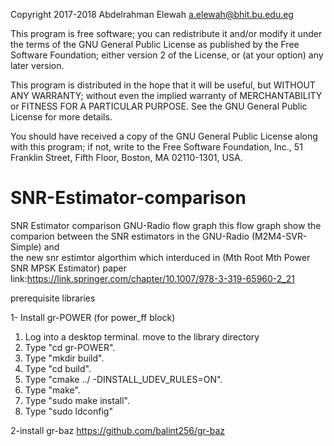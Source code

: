 

Copyright 2017-2018 Abdelrahman Elewah <a.elewah@bhit.bu.edu.eg>

This program is free software; you can redistribute it and/or modify
it under the terms of the GNU General Public License as published by
the Free Software Foundation; either version 2 of the License, or
(at your option) any later version.

This program is distributed in the hope that it will be useful,
but WITHOUT ANY WARRANTY; without even the implied warranty of
MERCHANTABILITY or FITNESS FOR A PARTICULAR PURPOSE.  See the
GNU General Public License for more details.

You should have received a copy of the GNU General Public License
along with this program; if not, write to the Free Software
Foundation, Inc., 51 Franklin Street, Fifth Floor, Boston,
MA 02110-1301, USA.


# SNR-Estimator-comparison
SNR Estimator comparison   GNU-Radio flow graph 
this flow graph show the comparion between the SNR estimators in the GNU-Radio (M2M4-SVR-Simple) and  
the new snr estimtor algorthim which interduced in  (Mth Root Mth Power SNR MPSK Estimator) 
paper link:https://link.springer.com/chapter/10.1007/978-3-319-65960-2_21

prerequisite libraries


1- Install gr-POWER (for power_ff block)

1) Log into а desktop terminal.
move to the library directory
2) Type "cd gr-POWER".
3) Type "mkdir build".
4) Type "cd build".
5) Type "cmake ../ -DINSTALL_UDEV_RULES=ON".
6) Type "make".
7) Type "sudo make install".
8) Type "sudo ldconfig" 

 
2-install gr-baz
https://github.com/balint256/gr-baz


